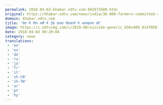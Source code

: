 ```yaml
---
permalink: 2018-04-03-khabar.ndtv.com-942673489.html
original: https://khabar.ndtv.com/news/india/36-000-farmers-committed-suicide-in-three-years-in-the-country-1832217
domain: khabar.ndtv.com
title: 'देश में तीन वर्षो में 36 हजार किसानों ने आत्महत्या की'
image: https://i.ndtvimg.com/i/2016-08/suicide-generic_650x400_81470581386.jpg
date: 2018-04-03 09:29:04
category: news
translations: 
 - 'en'
 - 'es'
 - 'de'
 - 'ru'
 - 'ja'
 - 'fr'
 - 'it'
 - 'zh-CN'
 - 'zh-TW'
 - 'ar'
 - 'pt'
 - 'hy'
---
```


